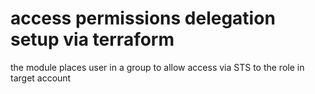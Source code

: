 # access permissions delegation setup via terraform

the module places user in a group to allow access via STS to the role in target account
